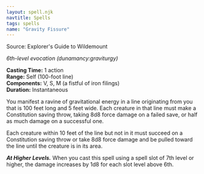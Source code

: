 ```yaml
---
layout: spell.njk
navtitle: Spells
tags: spells
name: "Gravity Fissure"
---
```

Source: Explorer's Guide to Wildemount

_6th-level evocation (dunamancy:graviturgy)_

**Casting Time:** 1 action  
**Range:** Self (100-foot line)  
**Components:** V, S, M (a fistful of iron filings)  
**Duration:** Instantaneous

You manifest a ravine of gravitational energy in a line originating from you that is 100 feet long and 5 feet wide. Each creature in that line must make a Constitution saving throw, taking 8d8 force damage on a failed save, or half as much damage on a successful one.

Each creature within 10 feet of the line but not in it must succeed on a Constitution saving throw or take 8d8 force damage and be pulled toward the line until the creature is in its area.

**_At Higher Levels._** When you cast this spell using a spell slot of 7th level or higher, the damage increases by 1d8 for each slot level above 6th.